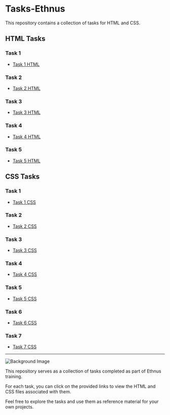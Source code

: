 # Tasks-Ethnus

This repository contains a collection of tasks for HTML and CSS.

## HTML Tasks

### Task 1
- [Task 1 HTML](HTML/task1H.html)

### Task 2
- [Task 2 HTML](HTML/task2H.html)

### Task 3
- [Task 3 HTML](HTML/task3H.html)

### Task 4
- [Task 4 HTML](HTML/task4H.html)

### Task 5
- [Task 5 HTML](HTML/task5H.html)

## CSS Tasks

### Task 1
- [Task 1 CSS](CSS/task1C.html)

### Task 2
- [Task 2 CSS](CSS/task2C.html)

### Task 3
- [Task 3 CSS](CSS/task3C.html)

### Task 4
- [Task 4 CSS](CSS/task4C.html)

### Task 5
- [Task 5 CSS](CSS/task5C.html)

### Task 6
- [Task 6 CSS](CSS/task6C.html)

### Task 7
- [Task 7 CSS](CSS/task7C.html)

---

![Background Image](https://live.staticflickr.com/4442/35594063933_faea731aa4_b.jpg)

This repository serves as a collection of tasks completed as part of Ethnus training.

For each task, you can click on the provided links to view the HTML and CSS files associated with them.

Feel free to explore the tasks and use them as reference material for your own projects.
